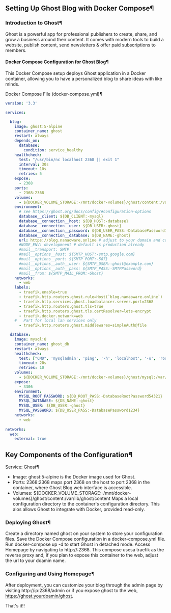 ## Setting Up Ghost Blog with Docker Compose¶

### Introduction to Ghost¶

Ghost is a powerful app for professional publishers to create, share, and grow a business around their content. It comes with modern tools to build a website, publish content, send newsletters & offer paid subscriptions to members.

#### Docker Compose Configuration for Ghost Blog¶

This Docker Compose setup deploys Ghost application in a Docker container, allowing you to have a personalized blog to share ideas with like minds.

Docker Compose File (docker-compose.yml)¶

```yaml
version: '3.3'

services:

  blog:
    image: ghost:5-alpine
    container_name: ghost
    restart: always
    depends_on:
      database:
        condition: service_healthy
    healthcheck:
      test: "/usr/bin/nc localhost 2368 || exit 1"
      interval: 30s
      timeout: 10s
      retries: 5        
    expose:
      - 2368
    ports:
      - 2368:2368
    volumes:
      - ${DOCKER_VOLUME_STORAGE:-/mnt/docker-volumes}/ghost/content:/var/lib/ghost/content
    environment:
      # see https://ghost.org/docs/config/#configuration-options
      database__client: ${DB_CLIENT:-mysql}
      database__connection__host: ${DB_HOST:-database}
      database__connection__user: ${DB_USER:-ghost}
      database__connection__password: ${DB_USER_PASS:-DatabasePassword1234}
      database__connection__database: ${DB_NAME:-ghost}
      url: https://blog.nanaoware.online # adjust to your domain and correct protocol handler + port
      #NODE_ENV: developmnent # default is production already
      #mail__transport: SMTP
      #mail__options__host: ${SMTP_HOST:-smtp.google.com}
      #mail__options__port: ${SMTP_PORT:-587}
      #mail__options__auth__user: ${SMTP_USER:-ghost@example.com}
      #mail__options__auth__pass: ${SMTP_PASS:-SMTPPassword}
      #mail__from: ${SMTP_MAIL_FROM:-Ghost}
    networks:
      - web
    labels:
      - traefik.enable=true
      - traefik.http.routers.ghost.rule=Host(`blog.nanaoware.online`)
      - traefik.http.services.ghost.loadbalancer.server.port=2368
      - traefik.http.routers.ghost.tls=true
      - traefik.http.routers.ghost.tls.certResolver=lets-encrypt
      - traefik.docker.network=web
    #   Part for local lan services only
      - traefik.http.routers.ghost.middlewares=simpleAuth@file

  database:
    image: mysql:8
    container_name: ghost_db
    restart: always
    healthcheck:
      test: ["CMD", 'mysqladmin', 'ping', '-h', 'localhost', '-u', 'root', '-p$$DB_ROOT_PASS' ]
      timeout: 20s
      retries: 10
    volumes:
      - ${DOCKER_VOLUME_STORAGE:-/mnt/docker-volumes}/ghost/mysql:/var/lib/mysql
    expose:
      - 3306
    environment:
      MYSQL_ROOT_PASSWORD: ${DB_ROOT_PASS:-DatabaseRootPassword54321}
      MYSQL_DATABASE: ${DB_NAME:-ghost}
      MYSQL_USER: ${DB_USER:-ghost}
      MYSQL_PASSWORD: ${DB_USER_PASS:-DatabasePassword1234}
    networks:
      - web
    
networks:
  web:
    external: true
```

##  Key Components of the Configuration¶

Service: Ghost¶

* Image: ghost:5-alpine is the Docker image used for Ghost.
* Ports:
2368:2368 maps port 2368 on the host to port 2368 in the container, where Ghost Blog web interface is accessible.
* Volumes:
${DOCKER_VOLUME_STORAGE:-/mnt/docker-volumes}/ghost/content:/var/lib/ghost/content Maps a local configuration directory to the container's configuration directory.
This alos allows Ghost to integrate with Docker, provided read-only.

### Deploying Ghost¶

Create a directory named ghost on your system to store your configuration files.
Save the Docker Compose configuration in a docker-compose.yml file.
Run docker-compose up -d to start Ghost in detached mode.
Access Homepage by navigating to http://<host-ip>:2368. This compose usesa traefik as the reverse proxy and, if you plan to expose this container to the web, adjust the url to your doamin name. 

### Configuring and Using Homepage¶

After deployment, you can customize your blog through the admin page by visiting http://ip:2368/admin or if you expose ghost to the web, https://ghost.yourdoamin/ghost.

That's it!!

